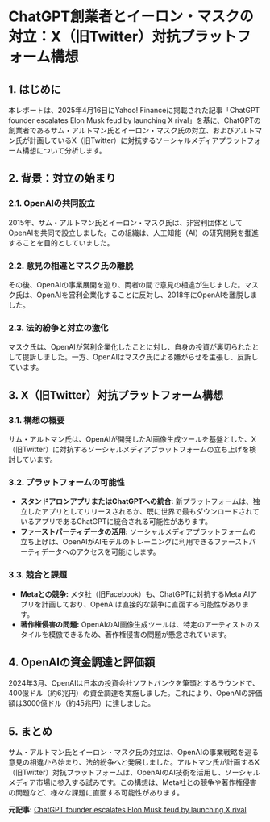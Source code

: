 # ChatGPT創業者とイーロン・マスクの対立：X（旧Twitter）対抗プラットフォーム構想

## 1. はじめに

本レポートは、2025年4月16日にYahoo! Financeに掲載された記事「ChatGPT founder escalates Elon Musk feud by launching X rival」を基に、ChatGPTの創業者であるサム・アルトマン氏とイーロン・マスク氏の対立、およびアルトマン氏が計画しているX（旧Twitter）に対抗するソーシャルメディアプラットフォーム構想について分析します。

## 2. 背景：対立の始まり

### 2.1. OpenAIの共同設立

2015年、サム・アルトマン氏とイーロン・マスク氏は、非営利団体としてOpenAIを共同で設立しました。この組織は、人工知能（AI）の研究開発を推進することを目的としていました。

### 2.2. 意見の相違とマスク氏の離脱

その後、OpenAIの事業展開を巡り、両者の間で意見の相違が生じました。マスク氏は、OpenAIを営利企業化することに反対し、2018年にOpenAIを離脱しました。

### 2.3. 法的紛争と対立の激化

マスク氏は、OpenAIが営利企業化したことに対し、自身の投資が裏切られたとして提訴しました。一方、OpenAIはマスク氏による嫌がらせを主張し、反訴しています。

## 3. X（旧Twitter）対抗プラットフォーム構想

### 3.1. 構想の概要

サム・アルトマン氏は、OpenAIが開発したAI画像生成ツールを基盤とした、X（旧Twitter）に対抗するソーシャルメディアプラットフォームの立ち上げを検討しています。

### 3.2. プラットフォームの可能性

* **スタンドアロンアプリまたはChatGPTへの統合:** 新プラットフォームは、独立したアプリとしてリリースされるか、既に世界で最もダウンロードされているアプリであるChatGPTに統合される可能性があります。
* **ファーストパーティデータの活用:** ソーシャルメディアプラットフォームの立ち上げは、OpenAIがAIモデルのトレーニングに利用できるファーストパーティデータへのアクセスを可能にします。

### 3.3. 競合と課題

* **Metaとの競争:** メタ社（旧Facebook）も、ChatGPTに対抗するMeta AIアプリを計画しており、OpenAIは直接的な競争に直面する可能性があります。
* **著作権侵害の問題:** OpenAIのAI画像生成ツールは、特定のアーティストのスタイルを模倣できるため、著作権侵害の問題が懸念されています。

## 4. OpenAIの資金調達と評価額

2024年3月、OpenAIは日本の投資会社ソフトバンクを筆頭とするラウンドで、400億ドル（約6兆円）の資金調達を実施しました。これにより、OpenAIの評価額は3000億ドル（約45兆円）に達しました。

## 5. まとめ

サム・アルトマン氏とイーロン・マスク氏の対立は、OpenAIの事業戦略を巡る意見の相違から始まり、法的紛争へと発展しました。アルトマン氏が計画するX（旧Twitter）対抗プラットフォームは、OpenAIのAI技術を活用し、ソーシャルメディア市場に参入する試みです。この構想は、Meta社との競争や著作権侵害の問題など、様々な課題に直面する可能性があります。



**元記事:** [ChatGPT founder escalates Elon Musk feud by launching X rival](https://finance.yahoo.com/news/chatgpt-founder-escalates-musk-feud-122529983.html)